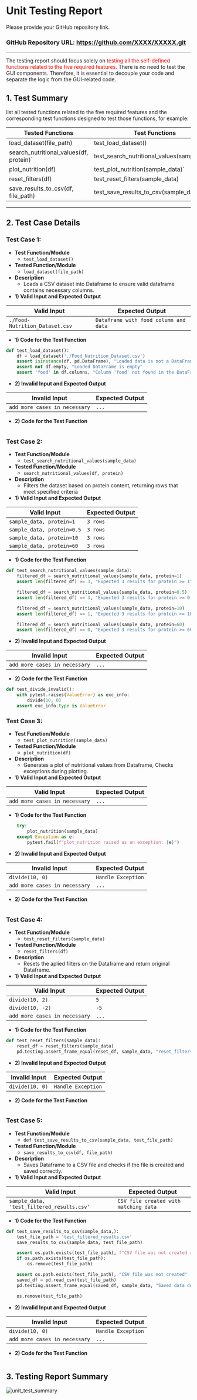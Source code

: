 # Unit Testing Report

Please provide your GitHub repository link.
### GitHub Repository URL: https://github.com/XXXX/XXXXX.git

---

The testing report should focus solely on <span style="color:red"> testing all the self-defined functions related to 
the five required features.</span> There is no need to test the GUI components. Therefore, it is essential to decouple your code and separate the logic from the GUI-related code.


## 1. **Test Summary**
list all tested functions related to the five required features and the corresponding test functions designed to test 
those functions, for example:

| **Tested Functions** | **Test Functions**                               |
|----------------------|--------------------------------------------------|
| load_dataset(file_path)         | test_load_dataset()       |
| search_nutritional_values(df, protein)`      | test_search_nutritional_values(sample_data) |
| plot_nutrition(df)                | test_plot_nutrition(sample_data)`                                            |
| reset_filters(df)                | test_reset_filters(sample_data)                                            |
| save_results_to_csv(df, file_path)                | test_save_results_to_csv(sample_data)     |
---

## 2. **Test Case Details**

### Test Case 1:
- **Test Function/Module**
  - `test_load_dataset()`
- **Tested Function/Module**
  - `load_dataset(file_path)`
- **Description**
  - Loads a CSV dataset into Dataframe to ensure valid dataframe contains necessary columns.
- **1) Valid Input and Expected Output**  

| **Valid Input**               | **Expected Output** |
|-------------------------------|---------------------|
| `./Food-Nutrition_Dataset.csv`               | `Dataframe with food column and data`                 |

- **1) Code for the Test Function**
```python
def test_load_dataset():
    df = load_dataset('./Food_Nutrition_Dataset.csv')
    assert isinstance(df, pd.DataFrame), "Loaded data is not a DataFrame"
    assert not df.empty, "Loaded DataFrame is empty"
    assert 'food' in df.columns, "Column 'food' not found in the DataFrame"
```
- **2) Invalid Input and Expected Output**

| **Invalid Input**             | **Expected Output** |
|-------------------------------|---------------------|
| `add more cases in necessary` | `...`               |

- **2) Code for the Test Function**
```python
```
### Test Case 2:
- **Test Function/Module**
  - `test_search_nutritional_values(sample_data)`
- **Tested Function/Module**
  - `search_nutritional_values(df, protein)`
- **Description**
  - Filters the dataset based on protein content, returning rows that meet specified criteria
- **1) Valid Input and Expected Output**  

| **Valid Input**               | **Expected Output** |
|-------------------------------|---------------------|
| `sample_data, protein=1`               | `3 rows`                 |
| `sample_data, protein=0.5`              | `3 rows`                |
| `sample_data, protein=10` | `3 rows`               |
| `sample_data, protein=60` | `3 rows`               |

- **1) Code for the Test Function**
```python
def test_search_nutritional_values(sample_data):
    filtered_df = search_nutritional_values(sample_data, protein=1)
    assert len(filtered_df) == 3, "Expected 3 results for protein >= 1"

    filtered_df = search_nutritional_values(sample_data, protein=0.5)
    assert len(filtered_df) == 3, "Expected 3 results for protein >= 0.5"

    filtered_df = search_nutritional_values(sample_data, protein=10)
    assert len(filtered_df) == 1, "Expected 3 results for protein >= 10"

    filtered_df = search_nutritional_values(sample_data, protein=60)
    assert len(filtered_df) == 0, "Expected 3 results for protein >= 60"
```
- **2) Invalid Input and Expected Output**

| **Invalid Input**             | **Expected Output** |
|-------------------------------|---------------------|
| `add more cases in necessary` | `...`               |

- **2) Code for the Test Function**
```python
def test_divide_invalid():
    with pytest.raises(ValueError) as exc_info:
        divide(10, 0)
    assert exc_info.type is ValueError
```

### Test Case 3:
- **Test Function/Module**
  - `test_plot_nutrition(sample_data)`
- **Tested Function/Module**
  - `plot_nutrition(df)`
- **Description**
  - Generates a plot of nutritional values from Dataframe, Checks exceptions during plotting.
- **1) Valid Input and Expected Output**  

| **Valid Input**               | **Expected Output** |
|-------------------------------|---------------------|
| `add more cases in necessary` | `...`               |

- **1) Code for the Test Function**
```python
    try:
        plot_nutrition(sample_data)
    except Exception as e:
        pytest.fail(f"plot_nutrition raised as an exception: {e}")
```
- **2) Invalid Input and Expected Output**

| **Invalid Input**             | **Expected Output** |
|-------------------------------|---------------------|
| `divide(10, 0)`               | `Handle Exception`  |
| `add more cases in necessary` | `...`               |

- **2) Code for the Test Function**
```python
```

### Test Case 4:
- **Test Function/Module**
  - `test_reset_filters(sample_data)`
- **Tested Function/Module**
  - `reset_filters(df)`
- **Description**
  - Resets the aplied filters on the Dataframe and return original Dataframe.
- **1) Valid Input and Expected Output**  

| **Valid Input**               | **Expected Output** |
|-------------------------------|---------------------|
| `divide(10, 2)`               | `5`                 |
| `divide(10, -2)`              | `-5`                |
| `add more cases in necessary` | `...`               |

- **1) Code for the Test Function**
```python
def test_reset_filters(sample_data):
    reset_df = reset_filters(sample_data)
    pd.testing.assert_frame_equal(reset_df, sample_data, "reset_filters did not return the original DataFrame")
```
- **2) Invalid Input and Expected Output**

| **Invalid Input**             | **Expected Output** |
|-------------------------------|---------------------|
| `divide(10, 0)`               | `Handle Exception`  |

- **2) Code for the Test Function**
```python

```


### Test Case 5:
- **Test Function/Module**
  - `def test_save_results_to_csv(sample_data, test_file_path)`
- **Tested Function/Module**
  - `save_results_to_csv(df, file_path)`
- **Description**
  - Saves Dataframe to a CSV file and checks if the file is created and saved correctly.
- **1) Valid Input and Expected Output**  

| **Valid Input**               | **Expected Output** |
|-------------------------------|---------------------|
| `sample_data, 'test_filtered_results.csv'`| `CSV file created with matching data`  |

- **1) Code for the Test Function**
```python
def test_save_results_to_csv(sample_data,):
    test_file_path = 'test_filtered_results.csv'
    save_results_to_csv(sample_data, test_file_path)

    assert os.path.exists(test_file_path), f"CSV file was not created at {test_file_path}"
    if os.path.exists(test_file_path):
        os.remove(test_file_path)

    assert os.path.exists(test_file_path), "CSV file was not created"
    saved_df = pd.read_csv(test_file_path)
    pd.testing.assert_frame_equal(saved_df, sample_data, "Saved data does not match the original DataFrame")

    os.remove(test_file_path)
```
- **2) Invalid Input and Expected Output**

| **Invalid Input**             | **Expected Output** |
|-------------------------------|---------------------|
| `divide(10, 0)`               | `Handle Exception`  |
| `add more cases in necessary` | `...`               |

- **2) Code for the Test Function**
```python

```

## 3. **Testing Report Summary**

![unit_test_summary](./Unit_test.png)
